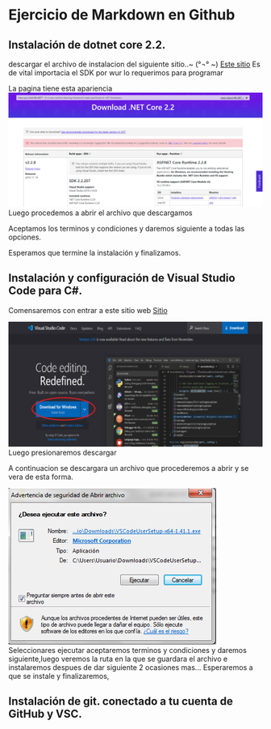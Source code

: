 # Ejercicio de Markdown en Github

## Instalación de dotnet core 2.2.
descargar el archivo de instalacion del siguiente sitio..~ (°¬° ~)
[Este sitio](https://dotnet.microsoft.com/download/dotnet-core/2.2)
 Es de vital importacia el SDK por wur lo requerimos para programar

 La pagina tiene esta apariencia
 ![.net core](./Imagen/Captura.PNG)
 Luego procedemos a abrir el archivo que descargamos
 
 Aceptamos los terminos y condiciones y daremos siguiente a todas las opciones.


 Esperamos que termine la instalación y finalizamos.
 


## Instalación y configuración de Visual Studio Code para C#.

Comensaremos con entrar a este sitio web
[Sitio](https://code.visualstudio.com/)


![Visual](./Imagen/VISUAL1.png)
Luego presionaremos descargar


A continuacion se descargara un archivo que procederemos a abrir
y se vera de esta forma.


![Visual2](./Imagen/visual2.png)
Seleccionares ejecutar aceptaremos terminos y condiciones y daremos siguiente,luego veremos la ruta en la que se guardara el archivo e instalaremos despues de dar siguiente 2 ocasiones mas...
Esperaremos a que se instale y finalizaremos,



## Instalación de git. conectado a tu cuenta de GitHub y VSC.